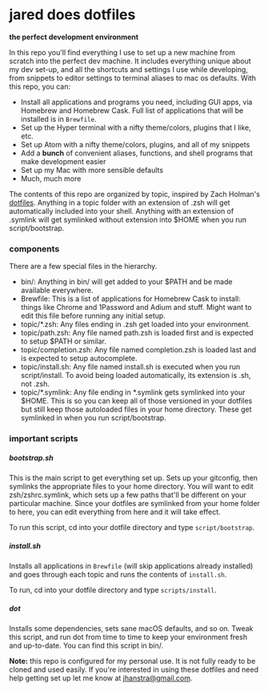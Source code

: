 # jared does dotfiles
**the perfect development environment**

In this repo you'll find everything I use to set up a new machine from scratch into the perfect dev machine. It includes everything unique about my dev set-up, and all the shortcuts and settings I use while developing, from snippets to editor settings to terminal aliases to mac os defaults. With this repo, you can:

- Install all applications and programs you need, including GUI apps, via Homebrew and Homebrew Cask. Full list of applications that will be installed is in `Brewfile`.
- Set up the Hyper terminal with a nifty theme/colors, plugins that I like, etc.
- Set up Atom with a nifty theme/colors, plugins, and all of my snippets
- Add a **bunch** of convenient aliases, functions, and shell programs that make development easier
- Set up my Mac with more sensible defaults
- Much, much more

The contents of this repo are organized by topic, inspired by Zach Holman's [dotfiles](https://github.com/holman/dotfiles). Anything in a topic folder with an extension of .zsh will get automatically included into your shell. Anything with an extension of .symlink will get symlinked without extension into $HOME when you run script/bootstrap.


### components

There are a few special files in the hierarchy.

- bin/: Anything in bin/ will get added to your $PATH and be made available everywhere.
- Brewfile: This is a list of applications for Homebrew Cask to install: things like Chrome and 1Password and Adium and stuff. Might want to edit this file before running any initial setup.
- topic/\*.zsh: Any files ending in .zsh get loaded into your environment.
- topic/path.zsh: Any file named path.zsh is loaded first and is expected to setup $PATH or similar.
- topic/completion.zsh: Any file named completion.zsh is loaded last and is expected to setup autocomplete.
- topic/install.sh: Any file named install.sh is executed when you run script/install. To avoid being loaded automatically, its extension is .sh, not .zsh.
- topic/\*.symlink: Any file ending in \*.symlink gets symlinked into your $HOME. This is so you can keep all of those versioned in your dotfiles but still keep those autoloaded files in your home directory. These get symlinked in when you run script/bootstrap.

### important scripts

##### bootstrap.sh
This is the main script to get everything set up. Sets up your gitconfig, then symlinks the appropriate files to your home directory. You will want to edit zsh/zshrc.symlink, which sets up a few paths that'll be different on your particular machine. Since your dotfiles are symlinked from your home folder to here, you can edit everything from here and it will take effect.

To run this script, cd into your dotfile directory and type `script/bootstrap`.

##### install.sh
Installs all applications in `Brewfile` (will skip applications already installed) and goes through each topic and runs the contents of `install.sh`.

To run, cd into your dotfile directory and type `scripts/install`.

##### dot
Installs some dependencies, sets sane macOS defaults, and so on. Tweak this script, and run dot from time to time to keep your environment fresh and up-to-date. You can find this script in bin/.

**Note:** this repo is configured for my personal use. It is not fully ready to be cloned and used easily. If you're interested in using these dotfiles and need help getting set up let me know at [jhanstra@gmail.com](mailto:jhanstra@gmail.com).
